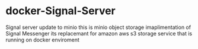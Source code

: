 # docker-Signal-Server
Signal server update to minio
this is minio object storage imaplimentation of Signal Messenger its replacemant for amazon aws s3 storage service that is running on docker enviroment
